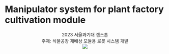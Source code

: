 # Manipulator system for plant factory cultivation module

<div align=center>
	2023 서울과기대 캡스톤 <br>
	주제: 식물공장 재배상 모듈용 로봇 시스템 개발
</div>


<div align=center>
	<img src="https://img.shields.io/badge/python-blue?style=flat&logo=python&logoColor=white"/>
</div>
